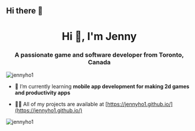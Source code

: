 ## Hi there 👋

<h1 align="center">Hi 👋, I'm Jenny</h1>
<h3 align="center">A passionate game and software developer from Toronto, Canada</h3>

<p align="left"> <img src="https://komarev.com/ghpvc/?username=jennyho1&label=Profile%20views&color=0e75b6&style=flat" alt="jennyho1" /> </p>

- 🌱 I’m currently learning **mobile app development for making 2d games and productivity apps**

- 👨‍💻 All of my projects are available at [https://jennyho1.github.io/](https://jennyho1.github.io/)

<p><img align="center" src="https://github-readme-streak-stats.herokuapp.com/?user=jennyho1&theme=dark" alt="jennyho1" /></p>



<!--
**jennyho1/jennyho1** is a ✨ _special_ ✨ repository because its `README.md` (this file) appears on your GitHub profile.

Here are some ideas to get you started:

- 🔭 I’m currently working on ...
- 🌱 I’m currently learning ...
- 👯 I’m looking to collaborate on ...
- 🤔 I’m looking for help with ...
- 💬 Ask me about ...
- 📫 How to reach me: ...
- 😄 Pronouns: ...
- ⚡ Fun fact: ...
-->

